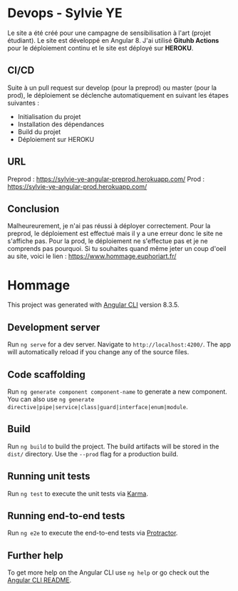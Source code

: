 # Devops - Sylvie YE 

Le site a été créé pour une campagne de sensibilisation à l'art (projet étudiant).
Le site est développé en Angular 8. 
J'ai utilisé **Gituhb Actions** pour le déploiement continu et le site est déployé sur **HEROKU**.

## CI/CD 

Suite à un pull request sur develop (pour la preprod) ou master (pour la prod), le déploiement se déclenche automatiquement en suivant les étapes suivantes : 

- Initialisation du projet 
- Installation des dépendances 
- Build du projet 
- Déploiement sur HEROKU 

## URL 

Preprod : https://sylvie-ye-angular-preprod.herokuapp.com/
Prod : https://sylvie-ye-angular-prod.herokuapp.com/

## Conclusion

Malheureurement, je n'ai pas réussi à déployer correctement. Pour la preprod, le déploiement est effectué mais il y a une erreur donc le site ne s'affiche pas. 
Pour la prod, le déploiement ne s'effectue pas et je ne comprends pas pourquoi. 
Si tu souhaites quand même jeter un coup d'oeil au site, voici le lien : https://www.hommage.euphoriart.fr/

# Hommage

This project was generated with [Angular CLI](https://github.com/angular/angular-cli) version 8.3.5.

## Development server

Run `ng serve` for a dev server. Navigate to `http://localhost:4200/`. The app will automatically reload if you change any of the source files.

## Code scaffolding

Run `ng generate component component-name` to generate a new component. You can also use `ng generate directive|pipe|service|class|guard|interface|enum|module`.

## Build

Run `ng build` to build the project. The build artifacts will be stored in the `dist/` directory. Use the `--prod` flag for a production build.

## Running unit tests

Run `ng test` to execute the unit tests via [Karma](https://karma-runner.github.io).

## Running end-to-end tests

Run `ng e2e` to execute the end-to-end tests via [Protractor](http://www.protractortest.org/).

## Further help

To get more help on the Angular CLI use `ng help` or go check out the [Angular CLI README](https://github.com/angular/angular-cli/blob/master/README.md).

